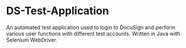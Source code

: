# DS-Test-Application
An automated test application used to login to DocuSign and perform various user functions with different test accounts. Written in Java with Selenium WebDriver.
